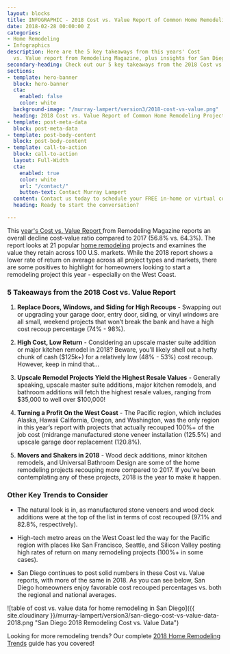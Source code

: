 ```yaml
---
layout: blocks
title: INFOGRAPHIC - 2018 Cost vs. Value Report of Common Home Remodeling Projects
date: 2018-02-28 00:00:00 Z
categories:
- Home Remodeling
- Infographics
description: Here are the 5 key takeaways from this years' Cost
  vs. Value report from Remodeling Magazine, plus insights for San Diego homeowners.
secondary-heading: Check out our 5 key takeaways from the 2018 Cost vs. Value report from Remodeling Magazine.
sections:
- template: hero-banner
  block: hero-banner
  cta:
    enabled: false
    color: white
  background-image: "/murray-lampert/version3/2018-cost-vs-value.png"
  heading: 2018 Cost vs. Value Report of Common Home Remodeling Projects
- template: post-meta-data
  block: post-meta-data
- template: post-body-content
  block: post-body-content
- template: call-to-action
  block: call-to-action
  layout: Full-Width
  cta:
    enabled: true
    color: white
    url: "/contact/"
    button-text: Contact Murray Lampert
  content: Contact us today to schedule your FREE in-home or virtual consultation.
  heading: Ready to start the conversation?

---
```


This [year's Cost vs. Value Report ](http://www.remodeling.hw.net/cost-vs-value/2018/) from Remodeling Magazine reports an overall decline cost-value ratio compared to 2017 (56.8% vs. 64.3%). The report looks at 21 popular [home remodeling](/design-build-services-san-diego) projects and examines the value they retain across 100 U.S. markets. While the 2018 report shows a lower rate of return on average across all project types and markets, there are some positives to highlight for homeowners looking to start a remodeling project this year - especially on the West Coast.

### 5 Takeaways from the 2018 Cost vs. Value Report

1. **Replace Doors, Windows, and Siding for High Recoups** - Swapping out or upgrading your garage door, entry door, siding, or vinyl windows are all small, weekend projects that won’t break the bank and have a high cost recoup percentage (74% - 98%).

2. **High Cost, Low Return** - Considering an upscale master suite addition or major kitchen remodel in 2018? Beware, you’ll likely shell out a hefty chunk of cash ($125k+) for a relatively low (48% - 53%) cost recoup. However, keep in mind that...

3. **Upscale Remodel Projects Yield the Highest Resale Values** - Generally speaking, upscale master suite additions, major kitchen remodels, and bathroom additions will fetch the highest resale values, ranging from $35,000 to well over $100,000!

4. **Turning a Profit On the West Coast** - The Pacific region, which includes Alaska, Hawaii California, Oregon, and Washington, was the only region in this year’s report with projects that actually recouped 100%+ of the job cost (midrange manufactured stone veneer installation (125.5%) and upscale garage door replacement (120.8%).

5. **Movers and Shakers in 2018** - Wood deck additions, minor kitchen remodels, and Universal Bathroom Design are some of the home remodeling projects recouping more compared to 2017. If you’ve been contemplating any of these projects, 2018 is the year to make it happen.

### Other Key Trends to Consider

- The natural look is in, as manufactured stone veneers and wood deck additions were at the top of the list in terms of cost recouped (97.1% and 82.8%, respectively).

- High-tech metro areas on the West Coast led the way for the Pacific region with places like San Francisco, Seattle, and Silicon Valley posting high rates of return on many remodeling projects (100%+ in some cases).  

- San Diego continues to post solid numbers in these Cost vs. Value reports, with more of the same in 2018. As you can see below, San Diego homeowners enjoy favorable cost recouped percentages vs. both the regional and national averages.

![table of cost vs. value data for home remodeling in San Diego]({{ site.cloudinary }}/murray-lampert/version3/san-diego-cost-vs-value-data-2018.png "San Diego 2018 Remodeling Cost vs. Value Data")

Looking for more remodeling trends? Our complete [2018 Home Remodeling Trends](/2018-home-remodeling-trends/) guide has you covered!
